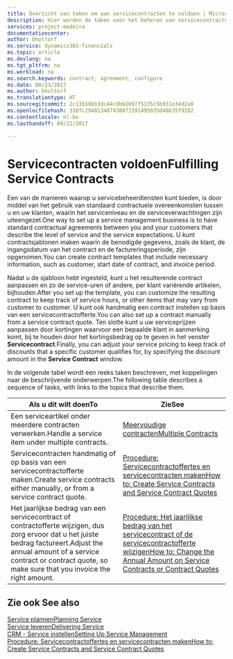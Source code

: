 ```yaml
---
title: Overzicht van taken om aan servicecontracten te voldoen | Microsoft Docs
description: Hier worden de taken voor het beheren van servicecontracten met klanten beschreven.
services: project-madeira
documentationcenter: 
author: bholtorf
ms.service: dynamics365-financials
ms.topic: article
ms.devlang: na
ms.tgt_pltfrm: na
ms.workload: na
ms.search.keywords: contract, agreement, configure
ms.date: 08/23/2017
ms.author: bholtorf
ms.translationtype: HT
ms.sourcegitcommit: 2c13559bb3dc44cdb61697f5135c5b931e34d2a8
ms.openlocfilehash: 338fc294813487438073391495035d40635f9202
ms.contentlocale: nl-be
ms.lasthandoff: 09/22/2017

---
```

# <a name="fulfilling-service-contracts"></a><span data-ttu-id="b2f08-103">Servicecontracten voldoen</span><span class="sxs-lookup"><span data-stu-id="b2f08-103">Fulfilling Service Contracts</span></span> 
<span data-ttu-id="b2f08-104">Een van de manieren waarop u servicebeheerdiensten kunt bieden, is door middel van het gebruik van standaard contractuele overeenkomsten tussen u en uw klanten, waarin het serviceniveau en de serviceverwachtingen zijn uiteengezet.</span><span class="sxs-lookup"><span data-stu-id="b2f08-104">One way to set up a service management business is to have standard contractual agreements between you and your customers that describe the level of service and the service expectations.</span></span> <span data-ttu-id="b2f08-105">U kunt contractsjablonen maken waarin de benodigde gegevens, zoals de klant, de ingangsdatum van het contract en de factureringsperiode, zijn opgenomen.</span><span class="sxs-lookup"><span data-stu-id="b2f08-105">You can create contract templates that include necessary information, such as customer, start date of contract, and invoice period.</span></span>  
  
<span data-ttu-id="b2f08-106">Nadat u de sjabloon hebt ingesteld, kunt u het resulterende contract aanpassen en zo de service-uren of andere, per klant variërende artikelen, bijhouden.</span><span class="sxs-lookup"><span data-stu-id="b2f08-106">After you set up the template, you can customize the resulting contract to keep track of service hours, or other items that may vary from customer to customer.</span></span> <span data-ttu-id="b2f08-107">U kunt ook handmatig een contract instellen op basis van een servicecontractofferte.</span><span class="sxs-lookup"><span data-stu-id="b2f08-107">You can also set up a contract manually from a service contract quote.</span></span> <span data-ttu-id="b2f08-108">Ten slotte kunt u uw serviceprijzen aanpassen door kortingen waarvoor een bepaalde klant in aanmerking komt, bij te houden door het kortingsbedrag op te geven in het venster **Servicecontract**.</span><span class="sxs-lookup"><span data-stu-id="b2f08-108">Finally, you can adjust your service pricing to keep track of discounts that a specific customer qualifies for, by specifying the discount amount in the **Service Contract** window.</span></span>  

<span data-ttu-id="b2f08-109">In de volgende tabel wordt een reeks taken beschreven, met koppelingen naar de beschrijvende onderwerpen.</span><span class="sxs-lookup"><span data-stu-id="b2f08-109">The following table describes a sequence of tasks, with links to the topics that describe them.</span></span>   
  
|<span data-ttu-id="b2f08-110">**Als u dit wilt doen**</span><span class="sxs-lookup"><span data-stu-id="b2f08-110">**To**</span></span>|<span data-ttu-id="b2f08-111">**Zie**</span><span class="sxs-lookup"><span data-stu-id="b2f08-111">**See**</span></span>|  
|------------|-------------|  
|<span data-ttu-id="b2f08-112">Een serviceartikel onder meerdere contracten verwerken.</span><span class="sxs-lookup"><span data-stu-id="b2f08-112">Handle a service item under multiple contracts.</span></span> | [<span data-ttu-id="b2f08-113">Meervoudige contracten</span><span class="sxs-lookup"><span data-stu-id="b2f08-113">Multiple Contracts</span></span>](service-multiple-contracts.md)|  
|<span data-ttu-id="b2f08-114">Servicecontracten handmatig of op basis van een servicecontractofferte maken.</span><span class="sxs-lookup"><span data-stu-id="b2f08-114">Create service contracts either manually, or from a service contract quote.</span></span>| [<span data-ttu-id="b2f08-115">Procedure: Servicecontractoffertes en servicecontracten maken</span><span class="sxs-lookup"><span data-stu-id="b2f08-115">How to: Create Service Contracts and Service Contract Quotes</span></span>](service-how-to-create-service-contracts-and-service-contract-quotes.md)|
|<span data-ttu-id="b2f08-116">Het jaarlijkse bedrag van een servicecontract of contractofferte wijzigen, dus zorg ervoor dat u het juiste bedrag factureert.</span><span class="sxs-lookup"><span data-stu-id="b2f08-116">Adjust the annual amount of a service contract or contract quote, so make sure that you invoice the right amount.</span></span>|[<span data-ttu-id="b2f08-117">Procedure: Het jaarlijkse bedrag van het servicecontract of de servicecontractofferte wijzigen</span><span class="sxs-lookup"><span data-stu-id="b2f08-117">How to: Change the Annual Amount on Service Contracts or Contract Quotes</span></span>](service-how-to-change-the-annual-amount-on-service-contracts-or-contract-quotes.md)|

## <a name="see-also"></a><span data-ttu-id="b2f08-118">Zie ook </span><span class="sxs-lookup"><span data-stu-id="b2f08-118">See also</span></span>
[<span data-ttu-id="b2f08-119">Service plannen</span><span class="sxs-lookup"><span data-stu-id="b2f08-119">Planning Service</span></span>](service-plan-service.md)  
[<span data-ttu-id="b2f08-120">Service leveren</span><span class="sxs-lookup"><span data-stu-id="b2f08-120">Delivering Service</span></span>](service-deliver-service.md)  
[<span data-ttu-id="b2f08-121">CRM - Service instellen</span><span class="sxs-lookup"><span data-stu-id="b2f08-121">Setting Up Service Management</span></span>](service-setup-service.md)  
[<span data-ttu-id="b2f08-122">Procedure: Servicecontractoffertes en servicecontracten maken</span><span class="sxs-lookup"><span data-stu-id="b2f08-122">How to: Create Service Contracts and Service Contract Quotes</span></span>](service-how-to-create-service-contracts-and-service-contract-quotes.md)  

